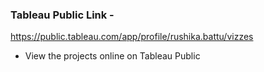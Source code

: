 ### **Tableau Public Link -** 

https://public.tableau.com/app/profile/rushika.battu/vizzes
- View the projects online on Tableau Public

